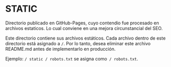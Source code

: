 # STATIC
Directorio publicado en GitHub-Pages, cuyo contendio fue procesado en archivos estaticos.
Lo cual conviene en una mejora circunstancial del SEO.

Este directorio contiene sus archivos estáticos.
Cada archivo dentro de este directorio está asignado a `/`.
Por lo tanto, desea eliminar este archivo README.md antes de implementarlo en producción.

Ejemplo: `/ static / robots.txt` se asigna como` / robots.txt`.